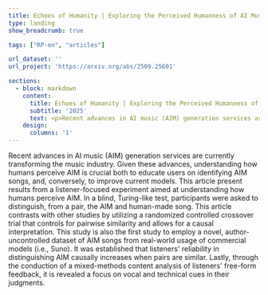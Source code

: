 ```yaml
---
title: Echoes of Humanity | Exploring the Perceived Humanness of AI Music
type: landing
show_breadcrumb: true

tags: ["RP-en", "articles"]

url_dataset: ''
url_project: 'https://arxiv.org/abs/2509.25601'

sections:
  - block: markdown
    content:
      title: Echoes of Humanity | Exploring the Perceived Humanness of AI Music
      subtitle: '2025'
      text: <p>Recent advances in AI music (AIM) generation services are currently transforming the music industry. Given these advances, understanding how humans perceive AIM is crucial both to educate users on identifying AIM songs, and, conversely, to improve current models. This article present results from a listener-focused experiment aimed at understanding how humans perceive AIM. In a blind, Turing-like test, participants were asked to distinguish, from a pair, the AIM and human-made song. This article contrasts with other studies by utilizing a randomized controlled crossover trial that controls for pairwise similarity and allows for a causal interpretation. This study is also the first study to employ a novel, author-uncontrolled dataset of AIM songs from real-world usage of commercial models (i.e., Suno). It was established that listeners' reliability in distinguishing AIM causally increases when pairs are similar. Lastly, through the conduction of a mixed-methods content analysis of listeners' free-form feedback, it is revealed a focus on vocal and technical cues in their judgments.
    design:
      columns: '1'
---
```


Recent advances in AI music (AIM) generation services are currently transforming the music industry. Given these advances, understanding how humans perceive AIM is crucial both to educate users on identifying AIM songs, and, conversely, to improve current models. This article present results from a listener-focused experiment aimed at understanding how humans perceive AIM. In a blind, Turing-like test, participants were asked to distinguish, from a pair, the AIM and human-made song. This article contrasts with other studies by utilizing a randomized controlled crossover trial that controls for pairwise similarity and allows for a causal interpretation. This study is also the first study to employ a novel, author-uncontrolled dataset of AIM songs from real-world usage of commercial models (i.e., Suno). It was established that listeners' reliability in distinguishing AIM causally increases when pairs are similar. Lastly, through the conduction of a mixed-methods content analysis of listeners' free-form feedback, it is revealed a focus on vocal and technical cues in their judgments.
